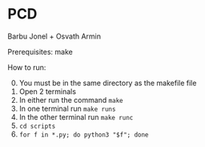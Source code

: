# PCD
Barbu Jonel + Osvath Armin


Prerequisites: make

How to run:

  0) You must be in the same directory as the makefile file 
  1) Open 2 terminals
  2) In either run the command `make`
  3) In one terminal run `make runs`
  4) In the other terminal run `make runc`
  5) `cd scripts`
  6) `for f in *.py; do python3 "$f"; done`

